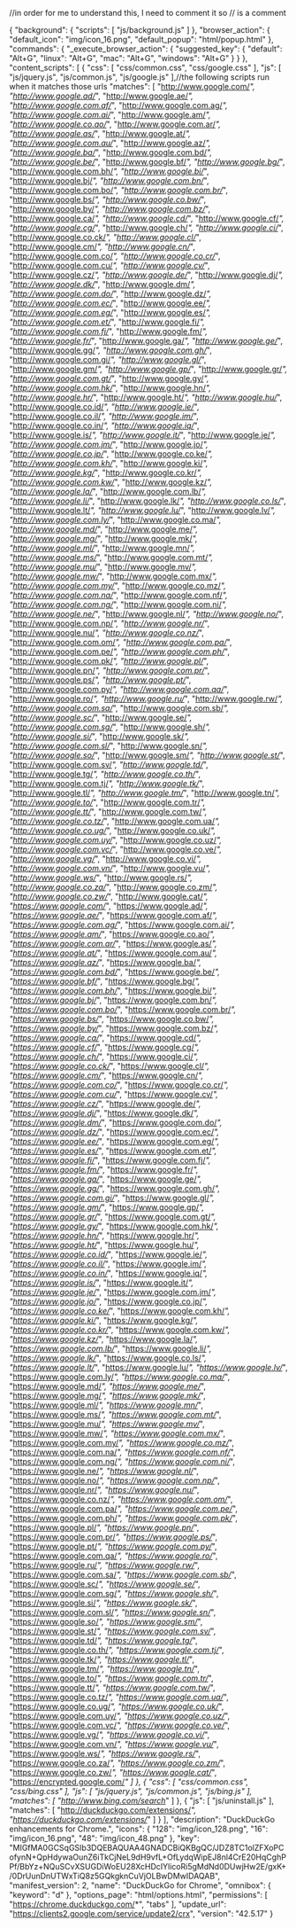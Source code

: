 //in order for me to understand this, I need to comment it so // is a  comment

{
   "background": {
      "scripts": [ "js/background.js" ]
   },
   "browser_action": {
      "default_icon": "img/icon_16.png",
      "default_popup": "html/popup.html"
   },
   "commands": {
      "_execute_browser_action": {
         "suggested_key": {
            "default": "Alt+G",
            "linux": "Alt+G",
            "mac": "Alt+G",
            "windows": "Alt+G"
         }
      }
   },
   "content_scripts": [ {
      "css": [ "css/common.css", "css/google.css" ],
      "js": [ "js/jquery.js", "js/common.js", "js/google.js" ],//the following scripts run when it matches those urls
      "matches": [ "http://www.google.com/*", "http://www.google.ad/*", "http://www.google.ae/*", "http://www.google.com.af/*", "http://www.google.com.ag/*", "http://www.google.com.ai/*", "http://www.google.am/*", "http://www.google.co.ao/*", "http://www.google.com.ar/*", "http://www.google.as/*", "http://www.google.at/*", "http://www.google.com.au/*", "http://www.google.az/*", "http://www.google.ba/*", "http://www.google.com.bd/*", "http://www.google.be/*", "http://www.google.bf/*", "http://www.google.bg/*", "http://www.google.com.bh/*", "http://www.google.bi/*", "http://www.google.bj/*", "http://www.google.com.bn/*", "http://www.google.com.bo/*", "http://www.google.com.br/*", "http://www.google.bs/*", "http://www.google.co.bw/*", "http://www.google.by/*", "http://www.google.com.bz/*", "http://www.google.ca/*", "http://www.google.cd/*", "http://www.google.cf/*", "http://www.google.cg/*", "http://www.google.ch/*", "http://www.google.ci/*", "http://www.google.co.ck/*", "http://www.google.cl/*", "http://www.google.cm/*", "http://www.google.cn/*", "http://www.google.com.co/*", "http://www.google.co.cr/*", "http://www.google.com.cu/*", "http://www.google.cv/*", "http://www.google.cz/*", "http://www.google.de/*", "http://www.google.dj/*", "http://www.google.dk/*", "http://www.google.dm/*", "http://www.google.com.do/*", "http://www.google.dz/*", "http://www.google.com.ec/*", "http://www.google.ee/*", "http://www.google.com.eg/*", "http://www.google.es/*", "http://www.google.com.et/*", "http://www.google.fi/*", "http://www.google.com.fj/*", "http://www.google.fm/*", "http://www.google.fr/*", "http://www.google.ga/*", "http://www.google.ge/*", "http://www.google.gg/*", "http://www.google.com.gh/*", "http://www.google.com.gi/*", "http://www.google.gl/*", "http://www.google.gm/*", "http://www.google.gp/*", "http://www.google.gr/*", "http://www.google.com.gt/*", "http://www.google.gy/*", "http://www.google.com.hk/*", "http://www.google.hn/*", "http://www.google.hr/*", "http://www.google.ht/*", "http://www.google.hu/*", "http://www.google.co.id/*", "http://www.google.ie/*", "http://www.google.co.il/*", "http://www.google.im/*", "http://www.google.co.in/*", "http://www.google.iq/*", "http://www.google.is/*", "http://www.google.it/*", "http://www.google.je/*", "http://www.google.com.jm/*", "http://www.google.jo/*", "http://www.google.co.jp/*", "http://www.google.co.ke/*", "http://www.google.com.kh/*", "http://www.google.ki/*", "http://www.google.kg/*", "http://www.google.co.kr/*", "http://www.google.com.kw/*", "http://www.google.kz/*", "http://www.google.la/*", "http://www.google.com.lb/*", "http://www.google.li/*", "http://www.google.lk/*", "http://www.google.co.ls/*", "http://www.google.lt/*", "http://www.google.lu/*", "http://www.google.lv/*", "http://www.google.com.ly/*", "http://www.google.co.ma/*", "http://www.google.md/*", "http://www.google.me/*", "http://www.google.mg/*", "http://www.google.mk/*", "http://www.google.ml/*", "http://www.google.mn/*", "http://www.google.ms/*", "http://www.google.com.mt/*", "http://www.google.mu/*", "http://www.google.mv/*", "http://www.google.mw/*", "http://www.google.com.mx/*", "http://www.google.com.my/*", "http://www.google.co.mz/*", "http://www.google.com.na/*", "http://www.google.com.nf/*", "http://www.google.com.ng/*", "http://www.google.com.ni/*", "http://www.google.ne/*", "http://www.google.nl/*", "http://www.google.no/*", "http://www.google.com.np/*", "http://www.google.nr/*", "http://www.google.nu/*", "http://www.google.co.nz/*", "http://www.google.com.om/*", "http://www.google.com.pa/*", "http://www.google.com.pe/*", "http://www.google.com.ph/*", "http://www.google.com.pk/*", "http://www.google.pl/*", "http://www.google.pn/*", "http://www.google.com.pr/*", "http://www.google.ps/*", "http://www.google.pt/*", "http://www.google.com.py/*", "http://www.google.com.qa/*", "http://www.google.ro/*", "http://www.google.ru/*", "http://www.google.rw/*", "http://www.google.com.sa/*", "http://www.google.com.sb/*", "http://www.google.sc/*", "http://www.google.se/*", "http://www.google.com.sg/*", "http://www.google.sh/*", "http://www.google.si/*", "http://www.google.sk/*", "http://www.google.com.sl/*", "http://www.google.sn/*", "http://www.google.so/*", "http://www.google.sm/*", "http://www.google.st/*", "http://www.google.com.sv/*", "http://www.google.td/*", "http://www.google.tg/*", "http://www.google.co.th/*", "http://www.google.com.tj/*", "http://www.google.tk/*", "http://www.google.tl/*", "http://www.google.tm/*", "http://www.google.tn/*", "http://www.google.to/*", "http://www.google.com.tr/*", "http://www.google.tt/*", "http://www.google.com.tw/*", "http://www.google.co.tz/*", "http://www.google.com.ua/*", "http://www.google.co.ug/*", "http://www.google.co.uk/*", "http://www.google.com.uy/*", "http://www.google.co.uz/*", "http://www.google.com.vc/*", "http://www.google.co.ve/*", "http://www.google.vg/*", "http://www.google.co.vi/*", "http://www.google.com.vn/*", "http://www.google.vu/*", "http://www.google.ws/*", "http://www.google.rs/*", "http://www.google.co.za/*", "http://www.google.co.zm/*", "http://www.google.co.zw/*", "http://www.google.cat/*", "https://www.google.com/*", "https://www.google.ad/*", "https://www.google.ae/*", "https://www.google.com.af/*", "https://www.google.com.ag/*", "https://www.google.com.ai/*", "https://www.google.am/*", "https://www.google.co.ao/*", "https://www.google.com.ar/*", "https://www.google.as/*", "https://www.google.at/*", "https://www.google.com.au/*", "https://www.google.az/*", "https://www.google.ba/*", "https://www.google.com.bd/*", "https://www.google.be/*", "https://www.google.bf/*", "https://www.google.bg/*", "https://www.google.com.bh/*", "https://www.google.bi/*", "https://www.google.bj/*", "https://www.google.com.bn/*", "https://www.google.com.bo/*", "https://www.google.com.br/*", "https://www.google.bs/*", "https://www.google.co.bw/*", "https://www.google.by/*", "https://www.google.com.bz/*", "https://www.google.ca/*", "https://www.google.cd/*", "https://www.google.cf/*", "https://www.google.cg/*", "https://www.google.ch/*", "https://www.google.ci/*", "https://www.google.co.ck/*", "https://www.google.cl/*", "https://www.google.cm/*", "https://www.google.cn/*", "https://www.google.com.co/*", "https://www.google.co.cr/*", "https://www.google.com.cu/*", "https://www.google.cv/*", "https://www.google.cz/*", "https://www.google.de/*", "https://www.google.dj/*", "https://www.google.dk/*", "https://www.google.dm/*", "https://www.google.com.do/*", "https://www.google.dz/*", "https://www.google.com.ec/*", "https://www.google.ee/*", "https://www.google.com.eg/*", "https://www.google.es/*", "https://www.google.com.et/*", "https://www.google.fi/*", "https://www.google.com.fj/*", "https://www.google.fm/*", "https://www.google.fr/*", "https://www.google.ga/*", "https://www.google.ge/*", "https://www.google.gg/*", "https://www.google.com.gh/*", "https://www.google.com.gi/*", "https://www.google.gl/*", "https://www.google.gm/*", "https://www.google.gp/*", "https://www.google.gr/*", "https://www.google.com.gt/*", "https://www.google.gy/*", "https://www.google.com.hk/*", "https://www.google.hn/*", "https://www.google.hr/*", "https://www.google.ht/*", "https://www.google.hu/*", "https://www.google.co.id/*", "https://www.google.ie/*", "https://www.google.co.il/*", "https://www.google.im/*", "https://www.google.co.in/*", "https://www.google.iq/*", "https://www.google.is/*", "https://www.google.it/*", "https://www.google.je/*", "https://www.google.com.jm/*", "https://www.google.jo/*", "https://www.google.co.jp/*", "https://www.google.co.ke/*", "https://www.google.com.kh/*", "https://www.google.ki/*", "https://www.google.kg/*", "https://www.google.co.kr/*", "https://www.google.com.kw/*", "https://www.google.kz/*", "https://www.google.la/*", "https://www.google.com.lb/*", "https://www.google.li/*", "https://www.google.lk/*", "https://www.google.co.ls/*", "https://www.google.lt/*", "https://www.google.lu/*", "https://www.google.lv/*", "https://www.google.com.ly/*", "https://www.google.co.ma/*", "https://www.google.md/*", "https://www.google.me/*", "https://www.google.mg/*", "https://www.google.mk/*", "https://www.google.ml/*", "https://www.google.mn/*", "https://www.google.ms/*", "https://www.google.com.mt/*", "https://www.google.mu/*", "https://www.google.mv/*", "https://www.google.mw/*", "https://www.google.com.mx/*", "https://www.google.com.my/*", "https://www.google.co.mz/*", "https://www.google.com.na/*", "https://www.google.com.nf/*", "https://www.google.com.ng/*", "https://www.google.com.ni/*", "https://www.google.ne/*", "https://www.google.nl/*", "https://www.google.no/*", "https://www.google.com.np/*", "https://www.google.nr/*", "https://www.google.nu/*", "https://www.google.co.nz/*", "https://www.google.com.om/*", "https://www.google.com.pa/*", "https://www.google.com.pe/*", "https://www.google.com.ph/*", "https://www.google.com.pk/*", "https://www.google.pl/*", "https://www.google.pn/*", "https://www.google.com.pr/*", "https://www.google.ps/*", "https://www.google.pt/*", "https://www.google.com.py/*", "https://www.google.com.qa/*", "https://www.google.ro/*", "https://www.google.ru/*", "https://www.google.rw/*", "https://www.google.com.sa/*", "https://www.google.com.sb/*", "https://www.google.sc/*", "https://www.google.se/*", "https://www.google.com.sg/*", "https://www.google.sh/*", "https://www.google.si/*", "https://www.google.sk/*", "https://www.google.com.sl/*", "https://www.google.sn/*", "https://www.google.so/*", "https://www.google.sm/*", "https://www.google.st/*", "https://www.google.com.sv/*", "https://www.google.td/*", "https://www.google.tg/*", "https://www.google.co.th/*", "https://www.google.com.tj/*", "https://www.google.tk/*", "https://www.google.tl/*", "https://www.google.tm/*", "https://www.google.tn/*", "https://www.google.to/*", "https://www.google.com.tr/*", "https://www.google.tt/*", "https://www.google.com.tw/*", "https://www.google.co.tz/*", "https://www.google.com.ua/*", "https://www.google.co.ug/*", "https://www.google.co.uk/*", "https://www.google.com.uy/*", "https://www.google.co.uz/*", "https://www.google.com.vc/*", "https://www.google.co.ve/*", "https://www.google.vg/*", "https://www.google.co.vi/*", "https://www.google.com.vn/*", "https://www.google.vu/*", "https://www.google.ws/*", "https://www.google.rs/*", "https://www.google.co.za/*", "https://www.google.co.zm/*", "https://www.google.co.zw/*", "https://www.google.cat/*", "https://encrypted.google.com/*" ]
   }, {
      "css": [ "css/common.css", "css/bing.css" ],
      "js": [ "js/jquery.js", "js/common.js", "js/bing.js" ],
      "matches": [ "http://www.bing.com/search*" ]
   }, {
      "js": [ "js/uninstall.js" ],
      "matches": [ "http://duckduckgo.com/extensions/*", "https://duckduckgo.com/extensions/*" ]
   } ],
   "description": "DuckDuckGo enhancements for Chrome.",
   "icons": {
      "128": "img/icon_128.png",
      "16": "img/icon_16.png",
      "48": "img/icon_48.png"
   },
   "key": "MIGfMA0GCSqGSIb3DQEBAQUAA4GNADCBiQKBgQC/JDZ8TC1olZFXoPCofynN+QpHdywaOunZ6iTkCjNeL9dH9vfL+OfLydqWipEJ8nl4CrE20HqCghPPf/BbYz+NQuSCvXSUGDiWoEU28XcHDcIYlicoRi5gMdNd0DUwjHw2E/gxK+/0DrUunDnUTWxTiQ8z5GQkgknCuVjOLBwDMwIDAQAB",
   "manifest_version": 2,
   "name": "DuckDuckGo for Chrome",
   "omnibox": {
      "keyword": "d"
   },
   "options_page": "html/options.html",
   "permissions": [ "https://chrome.duckduckgo.com/*", "tabs" ],
   "update_url": "https://clients2.google.com/service/update2/crx",
   "version": "42.5.17"
}
